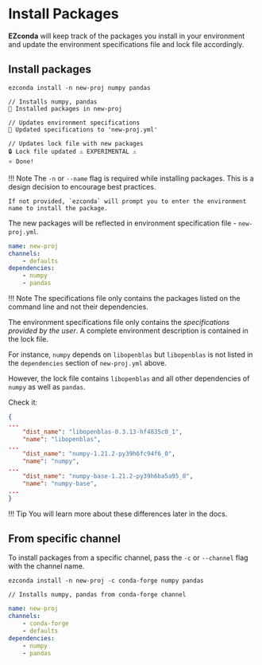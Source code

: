 # Install Packages

**EZconda** will keep track of the packages you install in your environment and update the environment specifications file and lock file accordingly.

## Install packages

<div class="termy">

```console
ezconda install -n new-proj numpy pandas

// Installs numpy, pandas
🚀 Installed packages in new-proj

// Updates environment specifications
💾 Updated specifications to 'new-proj.yml'

// Updates lock file with new packages
🔒 Lock file updated ⚠ EXPERIMENTAL ⚠
⭐ Done!
```
</div>

!!! Note
    The `-n` or `--name` flag is required while installing packages. This is a design decision to encourage best practices.
    
    If not provided, `ezconda` will prompt you to enter the environment name to install the package.

The new packages will be reflected in environment specification file - `new-proj.yml`.

```YAML hl_lines="5 6" title="new-proj.yml"
name: new-proj
channels:
    - defaults
dependencies:
    - numpy
    - pandas
```

!!! Note
    The specifications file only contains the packages listed on the command line and not their dependencies. 

The environment specifications file only contains the *specifications provided by the user*. A complete environment description is contained in the lock file.

For instance, `numpy` depends on `libopenblas` but `libopenblas` is not listed in the `dependencies` section of `new-proj.yml` above. 

However, the lock file contains `libopenblas` and all other dependencies of `numpy` as well as `pandas`.

Check it:

```JSON title="new-proj lock file"
{
...
    "dist_name": "libopenblas-0.3.13-hf4835c0_1",
    "name": "libopenblas",
...
    "dist_name": "numpy-1.21.2-py39h6fc94f6_0",
    "name": "numpy",
...
    "dist_name": "numpy-base-1.21.2-py39h6ba5a95_0",
    "name": "numpy-base",
...
}
```

!!! Tip
    You will learn more about these differences later in the docs.

## From specific channel

To install packages from a specific channel, pass the `-c` or `--channel` flag with the channel name.

<div class="termy">

```console
ezconda install -n new-proj -c conda-forge numpy pandas

// Installs numpy, pandas from conda-forge channel
```
</div>

```YAML hl_lines="3 6 7" title="new-proj.yml"
name: new-proj
channels:
    - conda-forge
    - defaults
dependencies:
    - numpy
    - pandas
```